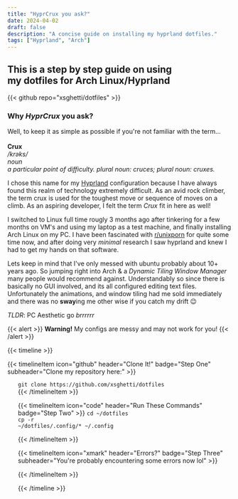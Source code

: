 ```yaml
---
title: "HyprCrux you ask?"
date: 2024-04-02
draft: false
description: "A concise guide on installing my hyprland dotfiles."
tags: ["Hyprland", "Arch"]
---
```

<h2> This is a step by step guide on using<br> my dotfiles for Arch Linux/Hyprland</h2>
{{< github repo="xsghetti/dotfiles" >}}

### Why *HyprCrux* you ask?
Well, to keep it as simple as possible if you're not familiar with the term...<br><br>
**Crux** <br>
*/krəks/*<br>
*noun <br>
a particular point of difficulty.
plural noun: cruces; plural noun: cruxes.*

I chose this name for my [Hyprland](https://hyprland.org) configuration because I have always found this realm of technology extremely difficult. As an avid rock climber, the term crux is used for the toughest move or sequence of moves on a climb. As an aspiring developer, I felt the term *Crux* fit in here as well!    

I switched to Linux full time rougly 3 months ago after tinkering for a few months on VM's and using my laptop as a test machine, and finally installing Arch Linux on my PC. I have been fascinated with [r/unixporn](https://reddit.com/r/unixporn/) for quite some time now, and after doing very *minimal* research I saw hyprland and knew I had to get my hands on that software.  

Lets keep in mind that I've only messed with ubuntu probably about 10+ years ago. So jumping right into Arch & a *Dynamic Tiling Window Manager* many people would recommend against. Understandably so since there is basically no GUI involved, and its all configured editing text files. Unfortunately the animations, and window tiling had me sold immediately and there was no **sway**ing me other wise if you catch my drift :wink:

*TLDR*: PC Aesthetic go *brrrrrr*




{{< alert >}}
**Warning!** My configs are messy and may not work for you!
{{< /alert >}}


{{< timeline >}}

{{< timelineItem icon="github" header="Clone It!" badge="Step One" subheader="Clone my repository here:" >}}
<ul>
<code>git clone https://github.com/xsghetti/dotfiles</code>
<br>
{{< /timelineItem >}}

{{< timelineItem icon="code" header="Run These Commands" badge="Step Two" >}}
<code>cd ~/dotfiles</code>
<br>
<code>cp -r ~/dotfiles/.config/* ~/.config</code>

{{< /timelineItem >}}

{{< timelineItem icon="xmark" header="Errors?" badge="Step Three" subheader="You're probably encountering some errors now lol" >}}

{{< /timelineItem >}}



{{< /timeline >}}
